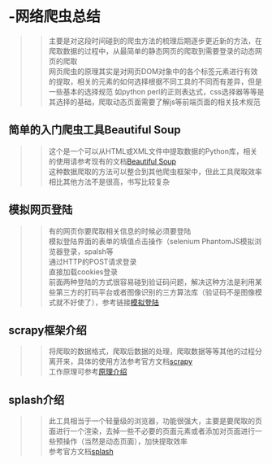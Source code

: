 # -网络爬虫总结

>>主要是对这段时间碰到的爬虫方法的梳理后期逐步更近新的方法，在爬取数据的过程中，从最简单的静态网页的爬取到需要登录的动态网页的爬取<br>
网页爬虫的原理其实是对网页DOM对象中的各个标签元素进行有效的提取，相关的元素的如何选择根据不同工具的不同而有差异，但是一些基本的选择规范
如python perl的正则表达式，css选择器等等是其选择的基础，爬取动态页面需要了解js等前端页面的相关技术规范<br>
 
## 简单的入门爬虫工具Beautiful Soup
>>这个是一个可以从HTML或XML文件中提取数据的Python库，相关的使用请参考现有的文档[Beautiful Soup](https://www.crummy.com/software/BeautifulSoup/bs4/doc/index.zh.html#)<br>
这种数据爬取的方法可以整合到其他爬虫框架中，但此工具爬取效率相比其他方法不是很高，书写比较复杂<br>


## 模拟网页登陆
>>有的网页你要爬取相关信息的时候必须要登陆<br>模拟登陆界面的表单的填值点击操作（selenium PhantomJS模拟浏览器登录，spalsh等<br>通过HTTP的POST请求登录<br>直接加载cookies登录<br>
前面两种登陆的方式很容易碰到验证码问题，解决这种方法是利用某些第三方的打码平台或者图像识别的三方算法库（验证码不是图像模式就不好使了），参考链接[模拟登陆](https://blog.csdn.net/u014134180/article/details/55508229)<br>

## scrapy框架介绍
>>将爬取的数据格式，爬取后数据的处理，爬取数据等等其他的过程分离开来，具体的使用方法参考官方文档[scrapy](http://scrapy-chs.readthedocs.io/zh_CN/latest/intro/tutorial.html)<br>
工作原理可参考[原理介绍](http://python.jobbole.com/86405/)<br>


## splash介绍
>>此工具相当于一个轻量级的浏览器，功能很强大，主要是要爬取的页面进行一个渲染，去掉一些不必要的页面元素或者添加对页面进行一些预操作（当然是动态页面），加快提取效率<br>
参考官方文档[splash](http://splash.readthedocs.io/en/stable/scripting-ref.html#splash-jsfunc)<br>
